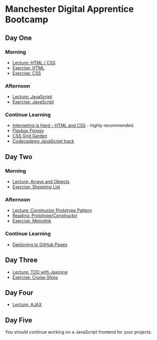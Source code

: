 # Manchester Digital Apprentice Bootcamp

## Day One

### Morning

* [Lecture: HTML / CSS](https://docs.google.com/presentation/d/1GrqFI08ZMsuHoUYeVbAkMX0ElhzDLsYecswVEhnYTg8/edit?usp=sharing)
* [Exercise: HTML](day_one/html_exercise.md)
* [Exercise: CSS](day_one/css_exercise.md)

### Afternoon

* [Lecture: JavaScript](https://docs.google.com/presentation/d/1HtXrrCcD5_Sow2iIsmQq9D599rH8hlXpPPjXh7dSvGs/edit?usp=sharing)
* [Exercise: JavaScript](day_one/js_exercise.md)

### Continue Learning

* [Interneting is Hard - HTML and CSS](https://internetingishard.com/html-and-css/) - highly recommended.
* [Flexbox Froggy](http://flexboxfroggy.com/)
* [CSS Grid Garden](http://cssgridgarden.com/)
* [Codecademy JavaScript track](https://www.codecademy.com/learn/introduction-to-javascript)

## Day Two

### Morning
* [Lecture: Arrays and Objects](https://docs.google.com/presentation/d/14fCamXxXbV7QCzpfxkYV-YaeQhdRc4Rb8aOuuAGMSKo/edit?usp=sharing)
* [Exercise: Shopping List](day_two/shopping_list/part1.md)

### Afternoon
* [Lecture: Constructor Prototype Pattern](https://docs.google.com/presentation/d/1Wrnto9tov6b1kAR5z3TYcVPa0GPm9-rz1fu1Oq__XD8/edit?usp=sharing)
* [Reading: Prototype/Constructor](prototype-constructor.md)
* [Exercise: Metrolink](day_two/metrolink/part1.md)

### Continue Learning

* [Deploying to GitHub Pages](deploy.md)

## Day Three

* [Lecture: TDD with Jasmine](https://docs.google.com/presentation/d/1qxsssQHiNiKs5VgQg5GgjzjrFBPTMBP83Xuv9f5H-ZU/edit?usp=sharing)
* [Exercise: Cruise Ships](day_three/cruise_ships/lesson1_introduction.md)

## Day Four

* [Lecture: AJAX](https://docs.google.com/presentation/d/1XZLQQzPJ6mdYt3EXdb-6OMaPsc9TvKy35z2Lb3kCXkg/edit?usp=sharing)

## Day Five

You should continue working on a JavaScript frontend for your projects.
